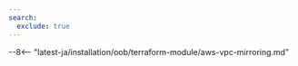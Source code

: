 ```yaml
---
search:
  exclude: true
---
```


--8<-- "latest-ja/installation/oob/terraform-module/aws-vpc-mirroring.md"